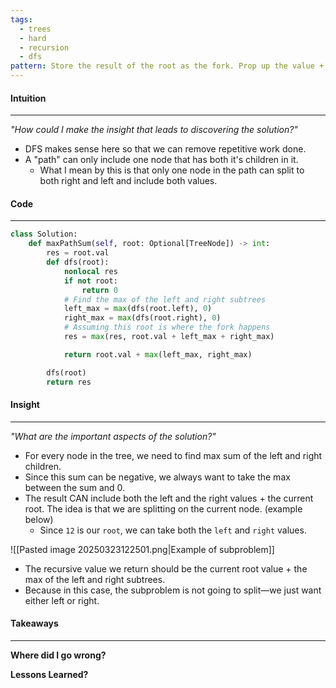 ```yaml
---
tags:
  - trees
  - hard
  - recursion
  - dfs
pattern: Store the result of the root as the fork. Prop up the value + the max of left and right
---
```

#### Intuition
---
_"How could I make the insight that leads to discovering the solution?"_
- DFS makes sense here so that we can remove repetitive work done.
- A "path" can only include one node that has both it's children in it. 
	- What I mean by this is that only one node in the path can split to both right and left and include both values.

#### Code
---

```python
class Solution:
    def maxPathSum(self, root: Optional[TreeNode]) -> int:
        res = root.val
        def dfs(root):
            nonlocal res
            if not root:
                return 0
            # Find the max of the left and right subtrees
            left_max = max(dfs(root.left), 0)
            right_max = max(dfs(root.right), 0)
            # Assuming this root is where the fork happens
            res = max(res, root.val + left_max + right_max)

            return root.val + max(left_max, right_max)

        dfs(root)
        return res
```

#### Insight  
---
_"What are the important aspects of the solution?"_
- For every node in the tree, we need to find max sum of the left and right children.
- Since this sum can be negative, we always want to take the max between the sum and 0.
- The result CAN include both the left and the right  values + the current root. The idea is that we are splitting on the current node. (example below)
	- Since `12` is our `root`, we can take both the `left` and `right` values.

![[Pasted image 20250323122501.png|Example of subproblem]]


- The recursive value we return should be the current root value + the max of the left and right subtrees. 
- Because in this case, the subproblem is not going to split—we just want either left or right.

#### Takeaways
---
**Where did I go wrong?**

**Lessons Learned?**